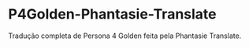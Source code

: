# P4Golden-Phantasie-Translate
Tradução completa de Persona 4 Golden feita pela Phantasie Translate.
